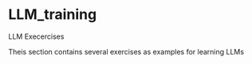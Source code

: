 # LLM_training
LLM Execercises

Theis section contains several exercises as examples for learning LLMs
